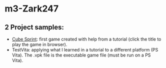 # m3-Zark247
## 2 Project samples:  
* [Cube Sprint](https://zark247.github.io/Cube-Sprint/): first game created with help from a tutorial (click the title to play the game in browser).  
* TestVita: applying what I learned in a tutorial to a different platform (PS Vita). The .vpk file is the executable game file (must be run on a PS Vita).
